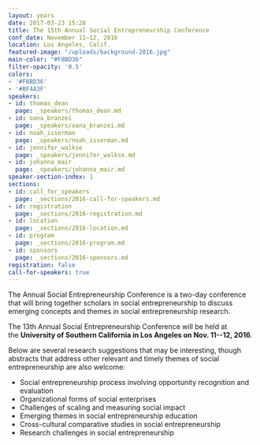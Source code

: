 ```yaml
---
layout: years
date: 2017-03-23 15:28
title: The 15th Annual Social Entrepreneurship Conference
conf_date: November 11–12, 2016
location: Los Angeles, Calif. 
featured-image: "/uploads/background-2016.jpg"
main-color: "#F8BD36"
filter-opacity: '0.5'
colors:
- '#F8BD36'
- '#BF4A3F'
speakers:
- id: thomas_dean
  page: _speakers/thomas_dean.md
- id: oana_branzei
  page: _speakers/oana_branzei.md
- id: noah_isserman
  page: _speakers/noah_isserman.md
- id: jennifer_walkse
  page: _speakers/jennifer_walkse.md
- id: johanna_mair
  page: _speakers/johanna_mair.md
speaker-section-index: 1
sections:
- id: call_for_speakers
  page: _sections/2016-call-for-speakers.md
- id: registration
  page: _sections/2016-registration.md
- id: location
  page: _sections/2016-location.md
- id: program
  page: _sections/2016-program.md
- id: sponsors
  page: _sections/2016-sponsors.md
registration: false
call-for-speakers: true
---
```

The Annual Social Entrepreneurship Conference is a two-day conference that will bring together scholars in social entrepreneurship to discuss emerging concepts and themes in social entrepreneurship research. 

The 13th Annual Social Entrepreneurship Conference will be held at the **University of Southern California in Los Angeles on Nov. 11--12, 2016**.

Below are several research suggestions that may be interesting, though abstracts that address other relevant and timely themes of social entrepreneurship are also welcome:

-   Social entrepreneurship process involving opportunity recognition and evaluation
-   Organizational forms of social enterprises
-   Challenges of scaling and measuring social impact
-   Emerging themes in social entrepreneurship education
-   Cross-cultural comparative studies in social entrepreneurship
-   Research challenges in social entrepreneurship





